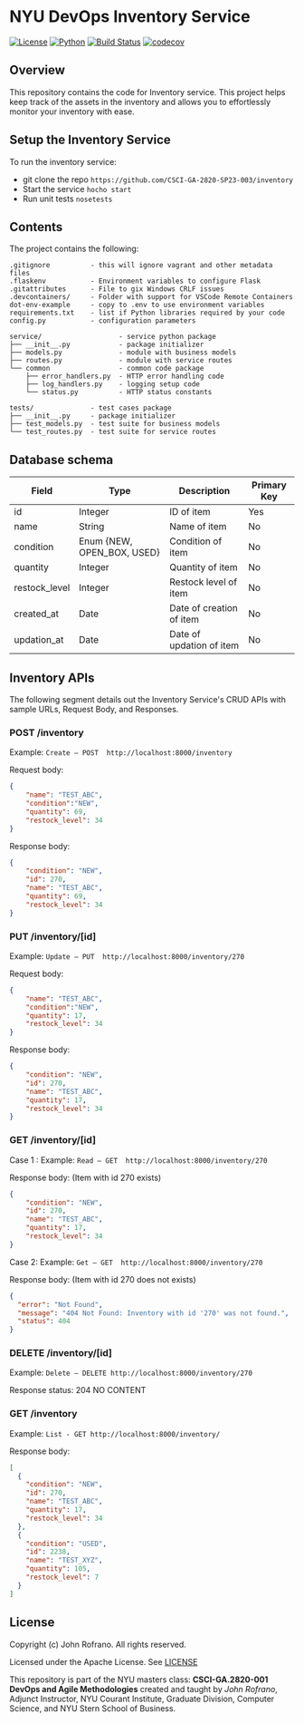 # NYU DevOps Inventory Service

[![License](https://img.shields.io/badge/License-Apache_2.0-blue.svg)](https://opensource.org/licenses/Apache-2.0)
[![Python](https://img.shields.io/badge/Language-Python-blue.svg)](https://python.org/)
[![Build Status](https://github.com/CSCI-GA-2820-SP23-003/inventory/actions/workflows/tdd.yml/badge.svg)](https://github.com/CSCI-GA-2820-SP23-003/inventory/actions)
[![codecov](https://codecov.io/gh/CSCI-GA-2820-SP23-003/inventory/branch/master/graph/badge.svg?token=TP691I8R6S)](https://codecov.io/gh/CSCI-GA-2820-SP23-003/inventory)

## Overview

This repository contains the code for Inventory service. This project helps keep track of the assets in the inventory and allows you to effortlessly monitor your inventory with ease.

## Setup the Inventory Service

To run the inventory service:
* git clone the repo
    ```https://github.com/CSCI-GA-2820-SP23-003/inventory```
* Start the service
    ```hocho start```
* Run unit tests
    ```nosetests```


## Contents

The project contains the following:

```text
.gitignore          - this will ignore vagrant and other metadata files
.flaskenv           - Environment variables to configure Flask
.gitattributes      - File to gix Windows CRLF issues
.devcontainers/     - Folder with support for VSCode Remote Containers
dot-env-example     - copy to .env to use environment variables
requirements.txt    - list if Python libraries required by your code
config.py           - configuration parameters

service/                   - service python package
├── __init__.py            - package initializer
├── models.py              - module with business models
├── routes.py              - module with service routes
└── common                 - common code package
    ├── error_handlers.py  - HTTP error handling code
    ├── log_handlers.py    - logging setup code
    └── status.py          - HTTP status constants

tests/              - test cases package
├── __init__.py     - package initializer
├── test_models.py  - test suite for business models
└── test_routes.py  - test suite for service routes
```
## Database schema

| Field       | Type        | Description | Primary Key |
| ----------- | ----------- | ----------- | ----------- |
| id      | Integer       | ID of item            | Yes            |
| name      | String       | Name of item            | No            |
| condition   | Enum {NEW, OPEN_BOX, USED}        | Condition of item            | No            |
| quantity   | Integer        | Quantity of item            | No            |
| restock_level   | Integer        | Restock level of item            | No            |
| created_at   | Date        | Date of creation of item            | No            |
| updation_at   | Date        | Date of updation of item            | No            |

## Inventory APIs

The following segment details out the Inventory Service's CRUD APIs with sample URLs, Request Body, and Responses.

### POST /inventory

Example: `Create – POST  http://localhost:8000/inventory`

Request body:

```json
{
    "name": "TEST_ABC",
    "condition":"NEW",
    "quantity": 69,
    "restock_level": 34
}
```

Response body:

```json
{
    "condition": "NEW",
    "id": 270,
    "name": "TEST_ABC",
    "quantity": 69,
    "restock_level": 34
}
```

### PUT /inventory/[id]

Example: `Update – PUT  http://localhost:8000/inventory/270`

Request body:

```json
{
    "name": "TEST_ABC",
    "condition":"NEW",
    "quantity": 17,
    "restock_level": 34
}
```

Response body:

```json
{
    "condition": "NEW",
    "id": 270,
    "name": "TEST_ABC",
    "quantity": 17,
    "restock_level": 34
}
```

### GET /inventory/[id]

Case 1 :
Example: `Read – GET  http://localhost:8000/inventory/270`

Response body: (Item with id 270 exists)

```json
{
    "condition": "NEW",
    "id": 270,
    "name": "TEST_ABC",
    "quantity": 17,
    "restock_level": 34
}
```

Case 2:
Example: `Get – GET  http://localhost:8000/inventory/270`

Response body: (Item with id 270 does not exists)

```json
{
  "error": "Not Found",
  "message": "404 Not Found: Inventory with id '270' was not found.",
  "status": 404
}
```

### DELETE /inventory/[id]

Example: `Delete – DELETE http://localhost:8000/inventory/270`

Response status: 204 NO CONTENT

### GET /inventory

Example: `List - GET http://localhost:8000/inventory/`

Response body:

```json
[
  {
    "condition": "NEW",
    "id": 270,
    "name": "TEST_ABC",
    "quantity": 17,
    "restock_level": 34
  },
  {
    "condition": "USED",
    "id": 2238,
    "name": "TEST_XYZ",
    "quantity": 105,
    "restock_level": 7
  }
]
```

## License

Copyright (c) John Rofrano. All rights reserved.

Licensed under the Apache License. See [LICENSE](LICENSE)

This repository is part of the NYU masters class: **CSCI-GA.2820-001 DevOps and Agile Methodologies** created and taught by *John Rofrano*, Adjunct Instructor, NYU Courant Institute, Graduate Division, Computer Science, and NYU Stern School of Business.

